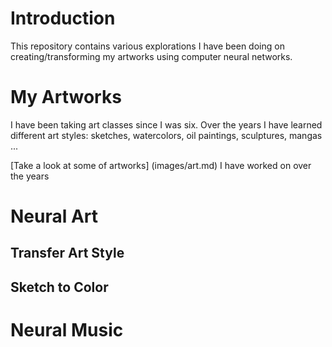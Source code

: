# Introduction 

This repository contains various explorations I have been doing on creating/transforming my artworks using computer neural networks.

# My Artworks

I have been taking art classes since I was six.  Over the years I have learned different art styles: sketches, watercolors, oil paintings, sculptures, mangas ...

[Take a look at some of artworks] (images/art.md) I have worked on over the years

# Neural Art

## Transfer Art Style

## Sketch to Color

# Neural Music
